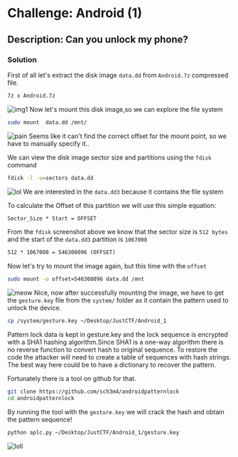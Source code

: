 # Challenge: Android (1)
## Description: Can you unlock my phone?
### Solution
First of all let's extract the disk image `data.dd` from `Android.7z` compressed file.
```bash
7z x Android.7z
```
![img1](https://i.imgur.com/3cBNzAv.png)
Now let's mount this disk image,so we can explore the file system
```bash
sudo mount  data.dd /mnt/
```
![pain](https://i.imgur.com/TizvWuF.png)
Seems like it can't find the correct offset for the mount point, so we have to manually specify it..

We can view the disk image sector size and partitions using the `fdisk` command
```bash
fdisk -l -u=sectors data.dd
```
![lol](https://i.imgur.com/6fntJ8o.png)
We are interested in the `data.dd3` because it contains the file system

To calculate the Offset of this partition we will use this simple equation:
```txt
Sector_Size * Start = OFFSET
```
From the `fdisk` screenshot above we know that the sector size is `512 bytes` and the start of the `data.dd3` partition is `1067008`
```txt
512 * 1067008 = 546308096 (OFFSET)
```
Now let's try to mount the image again, but this time with the `offset`
```bash
sudo mount -o offset=546308096 data.dd /mnt
```
![meow](https://i.imgur.com/mz9pQ2b.png)
Nice, now after successfully mounting the image, we have to get the `gesture.key` file  from the `system/` folder as it contain the pattern used to unlock the device.
```bash
cp /system/gesture.key ~/Desktop/JustCTF/Android_1
```
Pattern lock data is kept in gesture.key and the lock sequence is encrypted with a SHA1 hashing algorithm.Since SHA1 is a one-way algorithm there is no reverse function to convert hash to original sequence. To restore the code the attacker will need to create a table of sequences with hash strings. The best way here could be to have a dictionary to recover the pattern.

Fortunately there is a tool on github for that.
```bash 
git clone https://github.com/sch3m4/androidpatternlock
cd androidpatternlock
```
By running the tool with the `gesture.key` we will crack the hash and obtain the pattern sequence!
```bash
python aplc.py ~/Desktop/JustCTF/Android_1/gesture.key
```
![loll](https://i.imgur.com/4ohtlop.png)
